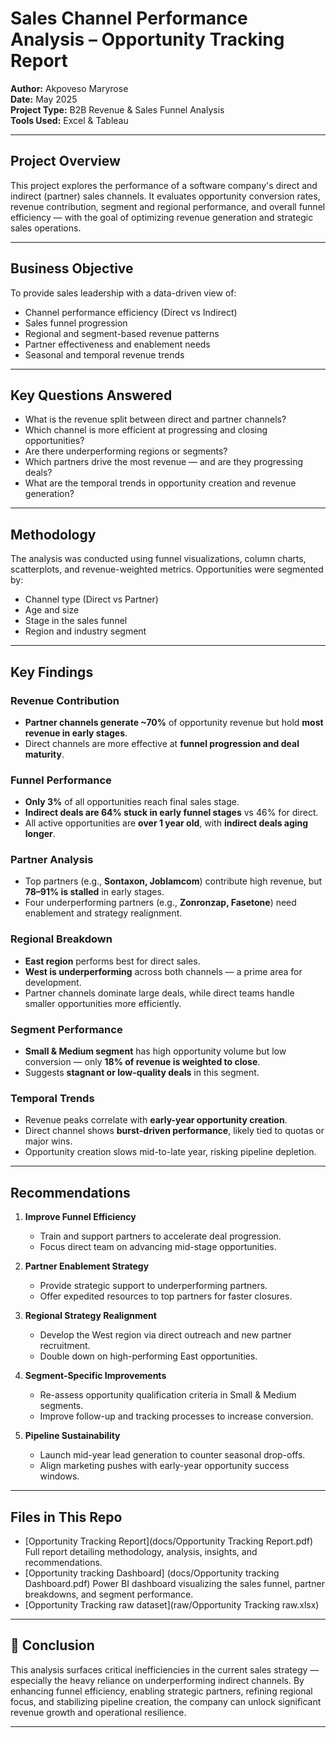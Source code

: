 # Sales Channel Performance Analysis – Opportunity Tracking Report

**Author:** Akpoveso Maryrose  
**Date:** May 2025  
**Project Type:** B2B Revenue & Sales Funnel Analysis  
**Tools Used:** Excel & Tableau

---

## Project Overview

This project explores the performance of a software company's direct and indirect (partner) sales channels. It evaluates opportunity conversion rates, revenue contribution, segment and regional performance, and overall funnel efficiency — with the goal of optimizing revenue generation and strategic sales operations.

---

## Business Objective

To provide sales leadership with a data-driven view of:

- Channel performance efficiency (Direct vs Indirect)
- Sales funnel progression
- Regional and segment-based revenue patterns
- Partner effectiveness and enablement needs
- Seasonal and temporal revenue trends

---

## Key Questions Answered

- What is the revenue split between direct and partner channels?
- Which channel is more efficient at progressing and closing opportunities?
- Are there underperforming regions or segments?
- Which partners drive the most revenue — and are they progressing deals?
- What are the temporal trends in opportunity creation and revenue generation?

---

## Methodology

The analysis was conducted using funnel visualizations, column charts, scatterplots, and revenue-weighted metrics. Opportunities were segmented by:

- Channel type (Direct vs Partner)
- Age and size
- Stage in the sales funnel
- Region and industry segment

---

## Key Findings

### Revenue Contribution

- **Partner channels generate ~70%** of opportunity revenue but hold **most revenue in early stages**.
- Direct channels are more effective at **funnel progression and deal maturity**.

### Funnel Performance

- **Only 3%** of all opportunities reach final sales stage.
- **Indirect deals are 64% stuck in early funnel stages** vs 46% for direct.
- All active opportunities are **over 1 year old**, with **indirect deals aging longer**.

### Partner Analysis

- Top partners (e.g., **Sontaxon, Joblamcom**) contribute high revenue, but **78–91% is stalled** in early stages.
- Four underperforming partners (e.g., **Zonronzap, Fasetone**) need enablement and strategy realignment.

### Regional Breakdown

- **East region** performs best for direct sales.  
- **West is underperforming** across both channels — a prime area for development.
- Partner channels dominate large deals, while direct teams handle smaller opportunities more efficiently.

### Segment Performance

- **Small & Medium segment** has high opportunity volume but low conversion — only **18% of revenue is weighted to close**.
- Suggests **stagnant or low-quality deals** in this segment.

### Temporal Trends

- Revenue peaks correlate with **early-year opportunity creation**.
- Direct channel shows **burst-driven performance**, likely tied to quotas or major wins.
- Opportunity creation slows mid-to-late year, risking pipeline depletion.

---

## Recommendations

1. **Improve Funnel Efficiency**  
   - Train and support partners to accelerate deal progression.  
   - Focus direct team on advancing mid-stage opportunities.

2. **Partner Enablement Strategy**  
   - Provide strategic support to underperforming partners.  
   - Offer expedited resources to top partners for faster closures.

3. **Regional Strategy Realignment**  
   - Develop the West region via direct outreach and new partner recruitment.  
   - Double down on high-performing East opportunities.

4. **Segment-Specific Improvements**  
   - Re-assess opportunity qualification criteria in Small & Medium segments.  
   - Improve follow-up and tracking processes to increase conversion.

5. **Pipeline Sustainability**  
   - Launch mid-year lead generation to counter seasonal drop-offs.  
   - Align marketing pushes with early-year opportunity success windows.

---

## Files in This Repo

- [Opportunity Tracking Report](docs/Opportunity Tracking Report.pdf)
   Full report detailing methodology, analysis, insights, and recommendations.
- [Opportunity tracking Dashboard] (docs/Opportunity tracking Dashboard.pdf)
  Power BI dashboard visualizing the sales funnel, partner breakdowns, and segment performance.
- [Opportunity Tracking raw dataset](raw/Opportunity Tracking raw.xlsx)


---

## 📣 Conclusion

This analysis surfaces critical inefficiencies in the current sales strategy — especially the heavy reliance on underperforming indirect channels. By enhancing funnel efficiency, enabling strategic partners, refining regional focus, and stabilizing pipeline creation, the company can unlock significant revenue growth and operational resilience.

---
